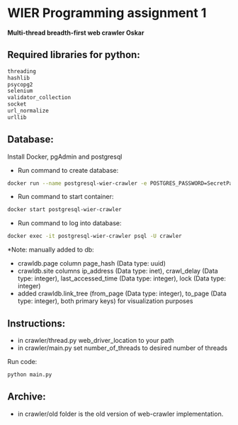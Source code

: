 # WIER Programming assignment 1
**Multi-thread breadth-first web crawler Oskar**



## Required libraries for python:
```sh
threading
hashlib
psycopg2
selenium
validator_collection
socket
url_normalize
urllib
```



## Database:

Install Docker, pgAdmin and postgresql

- Run command to create database:
```sh
docker run --name postgresql-wier-crawler -e POSTGRES_PASSWORD=SecretPassword -e POSTGRES_USER=crawler -v $PWD/pgdata:/var/lib/postgresql/data -v $PWD/init-scripts:/docker-entrypoint-initdb.d -p 5432:5432 -d postgres:12.2
```
- Run command to start container:
```sh
docker start postgresql-wier-crawler
```
- Run command to log into database:
```sh
docker exec -it postgresql-wier-crawler psql -U crawler
```

*Note: manually added to db:
- crawldb.page column page_hash (Data type: uuid)
- crawldb.site columns ip_address (Data type: inet), crawl_delay (Data type: integer), last_accessed_time (Data type: integer), lock (Data type: integer)
- added crawldb.link_tree (from_page (Data type: integer), to_page (Data type: integer), both primary keys) for visualization purposes



## Instructions:

- in crawler/thread.py web_driver_location to your path
- in crawler/main.py set number_of_threads to desired number of threads

Run code:
```sh
python main.py
```

## Archive:
- in crawler/old folder is the old version of web-crawler implementation.

